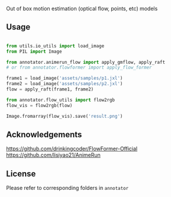 Out of box motion estimation (optical flow, points, etc) models


## Usage

``` python

from utils.io_utils import load_image
from PIL import Image

from annotator.animerun_flow import apply_gmflow, apply_raft
# or from annotator.flowformer import apply_flow_former

frame1 = load_image('assets/samples/p1.jxl')
frame2 = load_image('assets/samples/p2.jxl')
flow = apply_raft(frame1, frame2)

from annotator.flow_utils import flow2rgb
flow_vis = flow2rgb(flow)

Image.fromarray(flow_vis).save('result.png')

```

## Acknowledgements
https://github.com/drinkingcoder/FlowFormer-Official  
https://github.com/lisiyao21/AnimeRun  


## License

Please refer to corresponding folders in ```annotator```

